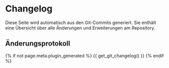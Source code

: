 # Changelog

Diese Seite wird automatisch aus den Git-Commits generiert. Sie enthält eine Übersicht über alle Änderungen und Erweiterungen am Repository.

## Änderungsprotokoll

<!-- Diese Sektion wird automatisch vom changelog-Plugin gefüllt -->

{% if not page.meta.plugin_generated %}
{{ get_git_changelog() }}
{% endif %}
